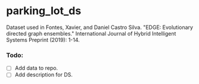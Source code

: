 # parking_lot_ds
Dataset used in Fontes, Xavier, and Daniel Castro Silva. "EDGE: Evolutionary directed graph ensembles." International Journal of Hybrid Intelligent Systems Preprint (2019): 1-14.


### Todo:
* [ ] Add data to repo.
* [ ] Add description for DS. 
